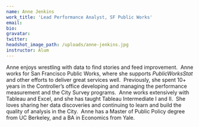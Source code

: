 ```yaml
---
name: Anne Jenkins
work_title: 'Lead Performance Analyst, SF Public Works'
email:
bio:
gravatar:
twitter:
headshot_image_path: /uploads/anne-jenkins.jpg
instructor: Alum
---
```


Anne enjoys wrestling with data to find stories and feed improvement.  Anne works for San Francisco Public Works, where she supports *PublicWorksStat* and other efforts to deliver great services well.  Previously, she spent 10+ years in the Controller’s office developing and managing the performance measurement and the City Survey programs.  Anne works extensively with Tableau and Excel, and she has taught Tableau Intermediate I and II.  She loves sharing her data discoveries and continuing to learn and build the quality of analysis in the City.  Anne has a Master of Public Policy degree from UC Berkeley, and a BA in Economics from Yale.
